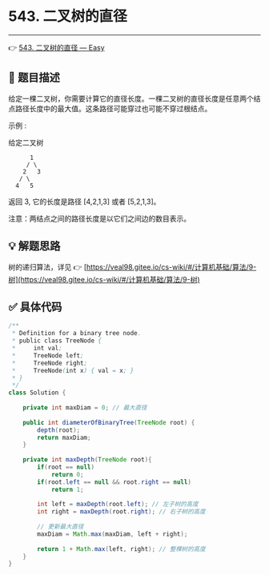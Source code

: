 # 543. 二叉树的直径

---

👉 [543. 二叉树的直径 — Easy](https://leetcode-cn.com/problems/diameter-of-binary-tree/)

## 📜 题目描述

给定一棵二叉树，你需要计算它的直径长度。一棵二叉树的直径长度是任意两个结点路径长度中的最大值。这条路径可能穿过也可能不穿过根结点。

示例 :

给定二叉树

          1
         / \
        2   3
       / \     
      4   5    
返回 3, 它的长度是路径 [4,2,1,3] 或者 [5,2,1,3]。



注意：两结点之间的路径长度是以它们之间边的数目表示。

## 💡 解题思路

树的递归算法，详见 👉 [https://veal98.gitee.io/cs-wiki/#/计算机基础/算法/9-树](https://veal98.gitee.io/cs-wiki/#/计算机基础/算法/9-树)


## ✅  具体代码 


```java
/**
 * Definition for a binary tree node.
 * public class TreeNode {
 *     int val;
 *     TreeNode left;
 *     TreeNode right;
 *     TreeNode(int x) { val = x; }
 * }
 */
class Solution {
    
    private int maxDiam = 0; // 最大直径
    
    public int diameterOfBinaryTree(TreeNode root) {
        depth(root);
        return maxDiam;
    }
    
    private int maxDepth(TreeNode root){
        if(root == null)
            return 0;
        if(root.left == null && root.right == null)
            return 1;
        
        int left = maxDepth(root.left); // 左子树的高度
        int right = maxDepth(root.right); // 右子树的高度
        
        // 更新最大直径
        maxDiam = Math.max(maxDiam, left + right);
        
        return 1 + Math.max(left, right); // 整棵树的高度
    }
}
```